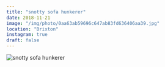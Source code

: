 ```yaml
---
title: "snotty sofa hunkerer"
date: 2018-11-21
image: "/img/photo/0aa63ab59696c647ab83fd636406aa39.jpg"
location: "Brixton"
instagram: true
draft: false
---
```


![snotty sofa hunkerer](/img/photo/0aa63ab59696c647ab83fd636406aa39.jpg)
